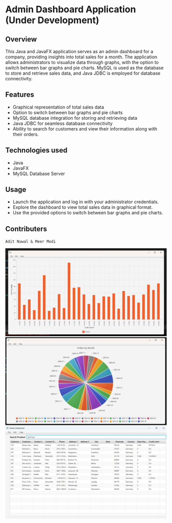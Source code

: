 # Admin Dashboard Application (Under Development)

## Overview

This Java and JavaFX application serves as an admin dashboard for a company, providing insights into total sales for a month. The application allows administrators to visualize data through graphs, with the option to switch between bar graphs and pie charts. MySQL is used as the database to store and retrieve sales data, and Java JDBC is employed for database connectivity.

## Features

- Graphical representation of total sales data
- Option to switch between bar graphs and pie charts
- MySQL database integration for storing and retrieving data
- Java JDBC for seamless database connectivity
- Ability to search for customers and view their information along with their orders.

## Technologies used

- Java
- JavaFX
- MySQL Database Server

## Usage

- Launch the application and log in with your administrator credentials.
- Explore the dashboard to view total sales data in graphical format.
- Use the provided options to switch between bar graphs and pie charts.

## Contributers
`Adit Nuwal & Meer Modi`

![img_1.png](img_1.png)
![img.png](img.png)
![img_2.png](img_2.png)
